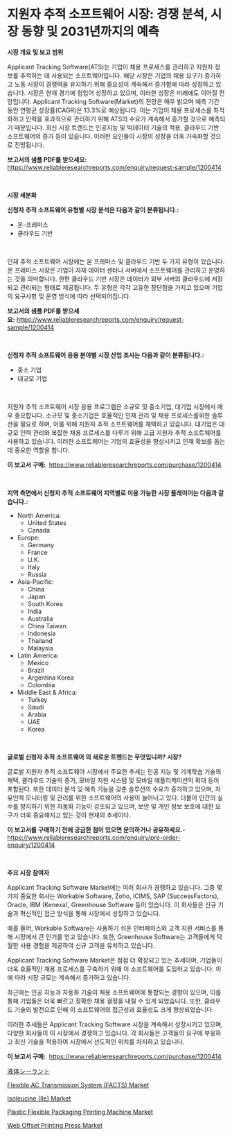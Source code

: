 <p><h1>지원자 추적 소프트웨어 시장: 경쟁 분석, 시장 동향 및 2031년까지의 예측</h1></p><p><strong>시장 개요 및 보고 범위</strong></p>
<p><p>Applicant Tracking Software(ATS)는 기업이 채용 프로세스를 관리하고 지원자 정보를 추적하는 데 사용되는 소프트웨어입니다. 해당 시장은 기업의 채용 요구가 증가하고 노동 시장이 경쟁력을 유지하기 위해 중요성이 계속해서 증가함에 따라 성장하고 있습니다. 시장은 현재 경기에 힘입어 성장하고 있으며, 이러한 성장은 미래에도 이어질 전망입니다. Applicant Tracking Software(Market)의 전망은 매우 밝으며 예측 기간 동안 연평균 성장률(CAGR)은 13.3%로 예상됩니다. 이는 기업이 채용 프로세스를 최적화하고 인력을 효과적으로 관리하기 위해 ATS의 수요가 계속해서 증가할 것으로 예측되기 때문입니다. 최신 시장 트렌드는 인공지능 및 빅데이터 기술의 적용, 클라우드 기반 소프트웨어의 증가 등이 있습니다. 이러한 요인들이 시장의 성장을 더욱 가속화할 것으로 전망됩니다.</p></p>
<p><strong>보고서의 샘플 PDF를 받으세요:</strong> <a href="https://www.reliableresearchreports.com/enquiry/request-sample/1200414">https://www.reliableresearchreports.com/enquiry/request-sample/1200414</a></p>
<p>&nbsp;</p>
<p><strong>시장 세분화</strong></p>
<p><strong>신청자 추적 소프트웨어 유형별 시장 분석은 다음과 같이 분류됩니다.:</strong></p>
<p><ul><li>온-프레미스</li><li>클라우드 기반</li></ul></p>
<p>&nbsp;</p>
<p><p>인재 추적 소프트웨어 시장에는 온 프레미스 및 클라우드 기반 두 가지 유형이 있습니다. 온 프레미스 시장은 기업이 자체 데이터 센터나 서버에서 소프트웨어를 관리하고 운영하는 것을 의미합니다. 한편 클라우드 기반 시장은 데이터가 외부 서버의 클라우드에 저장되고 관리되는 형태로 제공됩니다. 두 유형은 각각 고유한 장단점을 가지고 있으며 기업의 요구사항 및 운영 방식에 따라 선택되어집니다.</p></p>
<p><strong>보고서의 샘플 PDF를 받으세요:</strong>&nbsp;<a href="https://www.reliableresearchreports.com/enquiry/request-sample/1200414">https://www.reliableresearchreports.com/enquiry/request-sample/1200414</a></p>
<p>&nbsp;</p>
<p><strong> 신청자 추적 소프트웨어 응용 분야별 시장 산업 조사는 다음과 같이 분류됩니다.:</strong></p>
<p><ul><li>중소 기업</li><li>대규모 기업</li></ul></p>
<p>&nbsp;</p>
<p><p>지원자 추적 소프트웨어 시장 응용 프로그램은 소규모 및 중소기업, 대기업 시장에서 매우 중요합니다. 소규모 및 중소기업은 효율적인 인재 관리 및 채용 프로세스를위한 솔루션을 필요로 하며, 이를 위해 지원자 추적 소프트웨어를 채택하고 있습니다. 대기업은 대규모 인력 관리와 복잡한 채용 프로세스를 다루기 위해 고급 지원자 추적 소프트웨어를 사용하고 있습니다. 이러한 소프트웨어는 기업의 효율성을 향상시키고 인재 확보를 돕는 데 중요한 역할을 합니다.</p></p>
<p><strong>이 보고서 구매:</strong>&nbsp; <a href="https://www.reliableresearchreports.com/purchase/1200414">https://www.reliableresearchreports.com/purchase/1200414</a></p>
<p>&nbsp;</p>
<p><strong>지역 측면에서 신청자 추적 소프트웨어 지역별로 이용 가능한 시장 플레이어는 다음과 같습니다.:</strong></p>
<p><ul>
    <li>
        North America:
        <ul>
            <li>United States</li>
            <li>Canada</li>
        </ul>
    </li>
    <li>
        Europe:
        <ul>
            <li>Germany</li>
            <li>France</li>
            <li>U.K.</li>
            <li>Italy</li>
            <li>Russia</li>
        </ul>
    </li>
    <li>
        Asia-Pacific:
        <ul>
            <li>China</li>
            <li>Japan</li>
            <li>South Korea</li>
            <li>India</li>
            <li>Australia</li>
            <li>China Taiwan</li>
            <li>Indonesia</li>
            <li>Thailand</li>
            <li>Malaysia</li>
        </ul>
    </li>
    <li>
        Latin America:
        <ul>
            <li>Mexico</li>
            <li>Brazil</li>
            <li>Argentina Korea</li>
            <li>Colombia</li>
        </ul>
    </li>
    <li>
        Middle East & Africa:
        <ul>
            <li>Turkey</li>
            <li>Saudi</li>
            <li>Arabia</li>
            <li>UAE</li>
            <li>Korea</li>
        </ul>
    </li>
    </ul></p>
<p>&nbsp;</p>
<p><strong>글로벌 신청자 추적 소프트웨어 의 새로운 트렌드는 무엇입니까? 시장?</strong></p>
<p><p>글로벌 지원자 추적 소프트웨어 시장에서 주요한 추세는 인공 지능 및 기계학습 기술의 채택, 클라우드 기술의 증가, 모바일 지원 시스템 및 모바일 애플리케이션의 확대 등이 포함된다. 또한 데이터 분석 및 예측 기능을 갖춘 솔루션의 수요가 증가하고 있으며, 지유인력 모니터링 및 관리를 위한 소프트웨어의 사용이 늘어나고 있다. 더불어 인간의 실수를 방지하기 위한 자동화 기능이 강조되고 있으며, 보안 및 개인 정보 보호에 대한 요구가 더욱 중요해지고 있는 것이 현재의 추세이다.</p></p>
<p><strong>이 보고서를 구매하기 전에 궁금한 점이 있으면 문의하거나 공유하세요.</strong>- <a href="https://www.reliableresearchreports.com/enquiry/pre-order-enquiry/1200414">https://www.reliableresearchreports.com/enquiry/pre-order-enquiry/1200414</a></p>
<p>&nbsp;</p>
<p><strong>주요 시장 참여자</strong></p>
<p><p>Applicant Tracking Software Market에는 여러 회사가 경쟁하고 있습니다. 그중 몇 가지 중요한 회사는 Workable Software, Zoho, iCIMS, SAP (SuccessFactors), Oracle, IBM (Kenexa), Greenhouse Software 등이 있습니다. 이 회사들은 신규 기술과 혁신적인 접근 방식을 통해 시장에서 성장하고 있습니다.</p><p>예를 들어, Workable Software는 사용하기 쉬운 인터페이스와 고객 지원 서비스를 통해 시장에서 큰 인기를 얻고 있습니다. 또한, Greenhouse Software는 고객들에게 탁월한 사용 경험을 제공하여 신규 고객을 유치하고 있습니다.</p><p>Applicant Tracking Software Market은 점점 더 확장되고 있는 추세이며, 기업들이 더욱 효율적인 채용 프로세스를 구축하기 위해 이 소프트웨어를 도입하고 있습니다. 이에 따라 시장 규모는 계속해서 증가하고 있습니다.</p><p>최근에는 인공 지능과 자동화 기술이 채용 소프트웨어에 통합되는 경향이 있으며, 이를 통해 기업들은 더욱 빠르고 정확한 채용 결정을 내릴 수 있게 되었습니다. 또한, 클라우드 기술의 발전으로 인해 이 소프트웨어의 접근성과 효율성도 크게 향상되었습니다.</p><p>이러한 추세들은 Applicant Tracking Software 시장을 계속해서 성장시키고 있으며, 다양한 회사들이 이 시장에서 경쟁하고 있습니다. 각 회사들은 고객들의 요구에 부응하고 최신 기술을 적용하여 시장에서 선도적인 위치를 차지하고 있습니다.</p></p>
<p><strong>이 보고서 구매:</strong>&nbsp;&nbsp;<a href="https://www.reliableresearchreports.com/purchase/1200414">https://www.reliableresearchreports.com/purchase/1200414</a></p>
<p><p><a href="https://github.com/vhemk0794148/Market-Research-Report-List-1/blob/main/4315987385.md">液体シーラント</a></p><p><a href="https://github.com/sofayahoo2023/Market-Research-Report-List-3/blob/main/flexible-ac-transmission-system-facts-market.md">Flexible AC Transmission System (FACTS) Market</a></p><p><a href="https://github.com/joannesouthgate/Market-Research-Report-List-2/blob/main/isoleucine-ile-market.md">Isoleucine (Ile) Market</a></p><p><a href="https://issuu.com/reportprime-2/docs/plastic-flexible-packaging-printing-machine-market">Plastic Flexible Packaging Printing Machine Market</a></p><p><a href="https://issuu.com/reportprime-2/docs/web-offset-printing-press-market-size-2030.pptx">Web Offset Printing Press Market</a></p></p>
